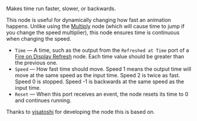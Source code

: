 Makes time run faster, slower, or backwards.

This node is useful for dynamically changing how fast an animation happens.  Unlike using the [Multiply](vuo-node://vuo.math.multiply) node (which will cause time to jump if you change the speed multiplier), this node ensures time is continuous when changing the speed.

   - `Time` — A time, such as the output from the `Refreshed at Time` port of a [Fire on Display Refresh](vuo-node://vuo.event.fireOnDisplayRefresh) node. Each time value should be greater than the previous one.
   - `Speed` — How fast time should move.  Speed 1 means the output time will move at the same speed as the input time.  Speed 2 is twice as fast.  Speed 0 is stopped.  Speed -1 is backwards at the same speed as the input time.
   - `Reset` — When this port receives an event, the node resets its time to 0 and continues running.

Thanks to [vjsatoshi](https://community.vuo.org/u/vjsatoshi) for developing the node this is based on.
